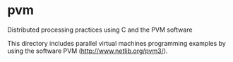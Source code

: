 # pvm
Distributed processing practices using C and the PVM software

This directory includes parallel virtual machines programming examples by using the software PVM (http://www.netlib.org/pvm3/).